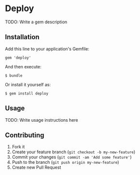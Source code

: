 # Deploy

TODO: Write a gem description

## Installation

Add this line to your application's Gemfile:

    gem 'deploy'

And then execute:

    $ bundle

Or install it yourself as:

    $ gem install deploy

## Usage

TODO: Write usage instructions here

## Contributing

1. Fork it
2. Create your feature branch (`git checkout -b my-new-feature`)
3. Commit your changes (`git commit -am 'Add some feature'`)
4. Push to the branch (`git push origin my-new-feature`)
5. Create new Pull Request
